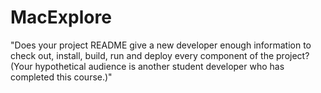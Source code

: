 # MacExplore

"Does your project README give a new developer enough information to check out, install, build, run and deploy every component of the project? (Your hypothetical audience is another student developer who has completed this course.)"
